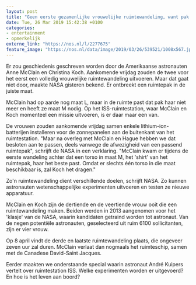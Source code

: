```yaml
---
layout: post
title: "Geen eerste gezamenlijke vrouwelijke ruimtewandeling, want pak past niet"
date: Tue, 26 Mar 2019 15:42:38 +0100
categories: 
- entertainment 
- opmerkelijk 
externe_link: "https://nos.nl/l/2277675"
feature_image: "https://nos.nl/data/image/2019/03/26/539521/1008x567.jpg"
---
```


<p>Er zou geschiedenis geschreven worden door de Amerikaanse astronauten Anne McClain en Christina Koch. Aankomende vrijdag zouden de twee voor het eerst een volledig vrouwelijke ruimtewandeling uitvoeren. Maar dat gaat niet door, maakte NASA gisteren bekend. Er ontbreekt een ruimtepak in de juiste maat.</p>
<p>McClain had op aarde nog maat L, maar in de ruimte past dat pak haar niet meer en heeft ze maat M nodig. Op het ISS-ruimtestation, waar McClain en Koch momenteel een missie uitvoeren, is er daar maar een van.</p>
<p>De vrouwen zouden aankomende vrijdag samen enkele lithium-ion-batterijen installeren voor de zonnepanelen aan de buitenkant van het ruimtestation. "Maar na overleg met McClain en Hague hebben we dat besloten aan te passen, deels vanwege de afwezigheid van een passend ruimtepak", schrijft de NASA in een verklaring. "McClain kwam er tijdens de eerste wandeling achter dat een torso in maat M, het 'shirt' van het ruimtepak, haar het beste past. Omdat er slechts één torso in die maat beschikbaar is, zal Koch het dragen."</p>
<p>Zo'n ruimtewandeling dient verschillende doelen, schrijft NASA. Zo kunnen astronauten wetenschappelijke experimenten uitvoeren en testen ze nieuwe apparatuur. </p>
<p>McClain en Koch zijn de dertiende en de veertiende vrouw ooit die een ruimtewandeling maken. Beiden werden in 2013 aangenomen voor het 'klasje' van de NASA, waarin kandidaten getraind worden tot astronaut. Van de negen potentiële astronauten, geselecteerd uit ruim 6100 sollicitanten, zijn er vier vrouw.</p>
<p>Op 8 april vindt de derde en laatste ruimtewandeling plaats, die ongeveer zeven uur zal duren. McClain verlaat dan nogmaals het ruimteschip, samen met de Canadese David-Saint Jacques.</p>
<p>Eerder maakten we onderstaande special waarin astronaut André Kuipers vertelt over ruimtestation ISS. Welke experimenten worden er uitgevoerd? En hoe is het leven aan boord?</p>
